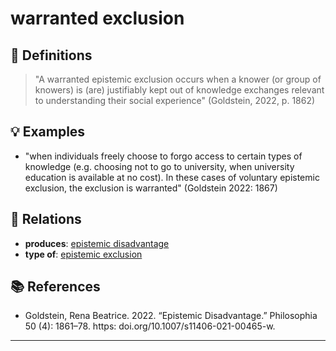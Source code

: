 # warranted exclusion

## 📖 Definitions

> "A warranted epistemic exclusion occurs when a knower (or group of knowers) is (are) justifiably kept out of knowledge exchanges relevant to understanding their social experience" (Goldstein, 2022, p. 1862)

## 💡 Examples

- "when individuals freely choose to forgo access to certain types of knowledge (e.g. choosing not to go to university, when university education is available at no cost). In these cases of voluntary epistemic exclusion, the exclusion is warranted" (Goldstein 2022: 1867)

## 🔗 Relations

- **produces**: [epistemic disadvantage](./epistemic-disadvantage.md)
- **type of**: [epistemic exclusion](./epistemic-exclusion.md)

## 📚 References

- Goldstein, Rena Beatrice. 2022. “Epistemic Disadvantage.” Philosophia 50 (4): 1861–78. https: doi.org/10.1007/s11406-021-00465-w.

---

<script src="https://giscus.app/client.js"
                data-repo="natesheehan/conceptcartography"
                data-repo-id="R_kgDOPB5QiQ"
                data-category="General"
                data-category-id="DIC_kwDOPB5Qic4CsAxd"
                data-mapping="pathname"
                data-strict="0"
                data-reactions-enabled="1"
                data-emit-metadata="0"
                data-input-position="bottom"
                data-theme="catppuccin_mocha"
                data-lang="en"
                crossorigin="anonymous"
                async>
        </script>
        